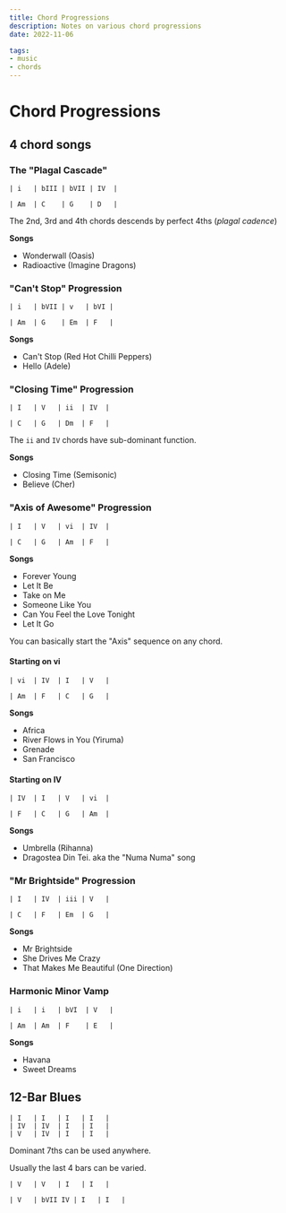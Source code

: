 ```yaml
---
title: Chord Progressions
description: Notes on various chord progressions
date: 2022-11-06

tags:
- music
- chords
---
```


# Chord Progressions

## 4 chord songs

### The "Plagal Cascade"

```
| i   | bIII | bVII | IV  |

| Am  | C    | G    | D   |
```

The 2nd, 3rd and 4th chords descends by perfect 4ths (*plagal cadence*)

**Songs**
- Wonderwall (Oasis)
- Radioactive (Imagine Dragons)

### "Can't Stop" Progression

```
| i   | bVII | v   | bVI |

| Am  | G    | Em  | F   |
```

**Songs**
- Can't Stop (Red Hot Chilli Peppers)
- Hello (Adele)

### "Closing Time" Progression

```
| I   | V   | ii  | IV  |

| C   | G   | Dm  | F   |
```

The `ii` and `IV` chords have sub-dominant function.

**Songs**
- Closing Time (Semisonic)
- Believe (Cher)

### "Axis of Awesome" Progression

```
| I   | V   | vi  | IV  |

| C   | G   | Am  | F   |
```

**Songs**
- Forever Young
- Let It Be
- Take on Me
- Someone Like You
- Can You Feel the Love Tonight
- Let It Go


You can basically start the "Axis" sequence on any chord.

#### Starting on vi

```
| vi  | IV  | I   | V   |

| Am  | F   | C   | G   |
```

**Songs**
- Africa
- River Flows in You (Yiruma)
- Grenade
- San Francisco

#### Starting on IV

```
| IV  | I   | V   | vi  |

| F   | C   | G   | Am  |
```
**Songs**
- Umbrella (Rihanna)
- Dragostea Din Tei. aka the "Numa Numa" song

### "Mr Brightside" Progression

```
| I   | IV  | iii | V   |

| C   | F   | Em  | G   |
```

**Songs**
- Mr Brightside
- She Drives Me Crazy
- That Makes Me Beautiful (One Direction)

### Harmonic Minor Vamp

```
| i   | i   | bVI  | V   |

| Am  | Am  | F    | E   |
```

**Songs**
- Havana
- Sweet Dreams

## 12-Bar Blues

```
| I   | I   | I   | I   |
| IV  | IV  | I   | I   |
| V   | IV  | I   | I   |
```

Dominant 7ths can be used anywhere.

Usually the last 4 bars can be varied.

```
| V   | V   | I   | I   |
```

```
| V   | bVII IV | I   | I   |
```
